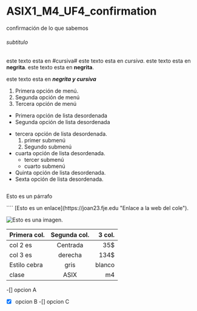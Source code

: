 # ASIX1_M4_UF4_confirmation

confirmación de lo que sabemos  

###### subtitulo

este texto esta en #cursiva#
este texto esta en _cursiva_.
este texto esta en **negrita**.
este texto esta en __negrita__.

este texto esta en **_negrita y cursiva_**

1. Primera opción de menú.
2. Segunda opción de menú
3. Tercera opción de menú

* Primera opción de lista desordenada
*  Segunda opción de lista desordenada
- tercera opción de lista desordenada. 
    1. primer submenú
    2. Segundo submenú
- cuarta opción de lista desordenada. 
    * tercer submenú
    * cuarto submenú
- Quinta opción de lista desordenada. 
- Sexta opción de lista desordenada. 

``````
``````

<html>
    </head>
    <head>
        <p>Esto es un párrafo</p>
    </body>
</html>
````
[Esto es un enlace](https://joan23.fje.edu "Enlace a la web del cole").

![Esto es una imagen](https://joan23.fje.edu "Titulo opcional de la imagen").


| Primera col.| Segunda col.|3 col.|
|---------------|:------------:|---------:|
|col 2 es| Centrada|35$|
|col 3 es | derecha|134$|
| Estilo cebra| gris|blanco|
|clase|ASIX|m4|

-[] opcion A
-[X] opcion B
-[] opcion C
 

